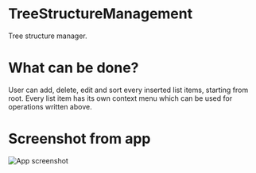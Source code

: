 # TreeStructureManagement
Tree structure manager.

# What can be done?
User can add, delete, edit and sort every inserted list items, starting from root. 
Every list item has its own context menu which can be used for operations written above.

# Screenshot from app
![App screenshot](/../master/treestructure.jpg "App screenshot")

